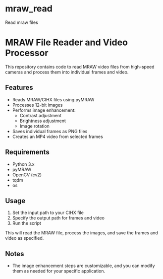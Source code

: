 # mraw_read
Read mraw files
# MRAW File Reader and Video Processor

This repository contains code to read MRAW video files from high-speed cameras and process them into individual frames and video.

## Features

- Reads MRAW/CIHX files using pyMRAW
- Processes 12-bit images 
- Performs image enhancement:
  - Contrast adjustment
  - Brightness adjustment
  - Image rotation
- Saves individual frames as PNG files
- Creates an MP4 video from selected frames

## Requirements

- Python 3.x
- pyMRAW
- OpenCV (cv2)
- tqdm
- os

## Usage

1. Set the input path to your CIHX file
2. Specify the output path for frames and video
3. Run the script

This will read the MRAW file, process the images, and save the frames and video as specified.

## Notes

- The image enhancement steps are customizable, and you can modify them as needed for your specific application.
